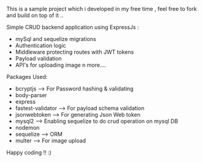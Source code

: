 This is a sample project which i developed in my free time , feel free to fork and build on top of it ..

Simple CRUD backend application using ExpressJs :
 * mySql and sequelize migrations
 * Authentication logic
 * Middleware protecting routes with JWT tokens
 * Payload validation
 * API's for uploading image n more....


Packages Used:
 * bcryptjs  --> For Password hashing & validating
 * body-parser 
 * express 
 * fastest-validator  --> For payload schema validation
 * jsonwebtoken   --> For generating Json Web token
 * mysql2  --> Enabling sequelize to do crud operation on mysql DB
 * nodemon  
 * sequelize --> ORM
 * multer --> For image upload
 

Happy coding !! :) 

